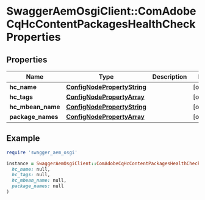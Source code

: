 # SwaggerAemOsgiClient::ComAdobeCqHcContentPackagesHealthCheckProperties

## Properties

| Name | Type | Description | Notes |
| ---- | ---- | ----------- | ----- |
| **hc_name** | [**ConfigNodePropertyString**](ConfigNodePropertyString.md) |  | [optional] |
| **hc_tags** | [**ConfigNodePropertyArray**](ConfigNodePropertyArray.md) |  | [optional] |
| **hc_mbean_name** | [**ConfigNodePropertyString**](ConfigNodePropertyString.md) |  | [optional] |
| **package_names** | [**ConfigNodePropertyArray**](ConfigNodePropertyArray.md) |  | [optional] |

## Example

```ruby
require 'swagger_aem_osgi'

instance = SwaggerAemOsgiClient::ComAdobeCqHcContentPackagesHealthCheckProperties.new(
  hc_name: null,
  hc_tags: null,
  hc_mbean_name: null,
  package_names: null
)
```

